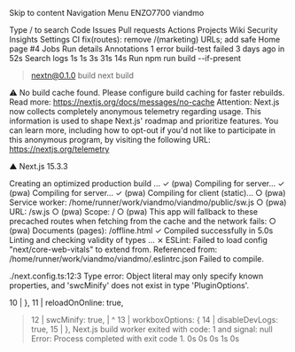 Skip to content
Navigation Menu
ENZO7700
viandmo

Type / to search
Code
Issues
Pull requests
Actions
Projects
Wiki
Security
Insights
Settings
CI
fix(routes): remove /(marketing) URLs; add safe Home page #4
Jobs
Run details
Annotations
1 error
build-test
failed 3 days ago in 52s
Search logs
1s
1s
3s
31s
14s
Run npm run build --if-present

> nextn@0.1.0 build
> next build

⚠ No build cache found. Please configure build caching for faster rebuilds. Read more: https://nextjs.org/docs/messages/no-cache
Attention: Next.js now collects completely anonymous telemetry regarding usage.
This information is used to shape Next.js' roadmap and prioritize features.
You can learn more, including how to opt-out if you'd not like to participate in this anonymous program, by visiting the following URL:
https://nextjs.org/telemetry

   ▲ Next.js 15.3.3

   Creating an optimized production build ...
 ✓ (pwa) Compiling for server...
 ✓ (pwa) Compiling for server...
 ✓ (pwa) Compiling for client (static)...
 ○ (pwa) Service worker: /home/runner/work/viandmo/viandmo/public/sw.js
 ○ (pwa)   URL: /sw.js
 ○ (pwa)   Scope: /
 ○ (pwa) This app will fallback to these precached routes when fetching from the cache and the network fails:
 ○ (pwa)   Documents (pages): /offline.html
 ✓ Compiled successfully in 5.0s
   Linting and checking validity of types ...
 ⨯ ESLint: Failed to load config "next/core-web-vitals" to extend from. Referenced from: /home/runner/work/viandmo/viandmo/.eslintrc.json
Failed to compile.

./next.config.ts:12:3
Type error: Object literal may only specify known properties, and 'swcMinify' does not exist in type 'PluginOptions'.

  10 |   },
  11 |   reloadOnOnline: true,
> 12 |   swcMinify: true,
     |   ^
  13 |   workboxOptions: {
  14 |     disableDevLogs: true,
  15 |   },
Next.js build worker exited with code: 1 and signal: null
Error: Process completed with exit code 1.
0s
0s
0s
1s
0s
